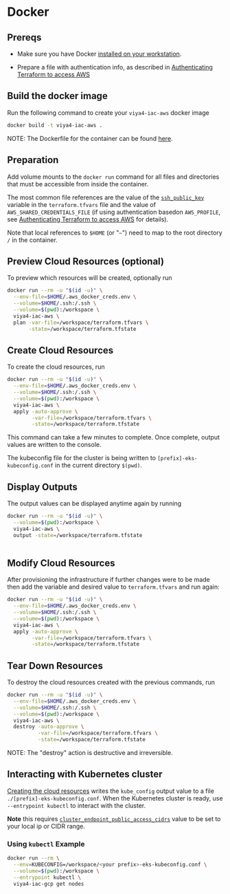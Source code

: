 # Docker

## Prereqs

- Make sure you have Docker [installed on your workstation](../../README.md#docker).

- Prepare a file with authentication info, as described in [Authenticating Terraform to access AWS](./TerraformAWSAuthentication.md)

## Build the docker image

Run the following command to create your `viya4-iac-aws` docker image

```bash
docker build -t viya4-iac-aws .
```

NOTE: The Dockerfile for the container can be found [here](Dockerfile).

## Preparation

Add volume mounts to the `docker run` command for all files and directories that must be accessible from inside the container.

The most common file references are the value of the [`ssh_public_key`](./CONFIG-VARS.md#reuired-variables) variable in the `terraform.tfvars` file and the value of `AWS_SHARED_CREDENTIALS_FILE` (if using authentication basedon `AWS_PROFILE`, see [Authenticating Terraform to access AWS](./TerraformAWSAuthentication.md) for details).

Note that local references to `$HOME` (or "`~`") need to map to the root directory `/` in the container.

## Preview Cloud Resources (optional)

To preview which resources will be created, optionally run

```bash
docker run --rm -u "$(id -u)" \
  --env-file=$HOME/.aws_docker_creds.env \
  --volume=$HOME/.ssh:/.ssh \
  --volume=$(pwd):/workspace \
  viya4-iac-aws \
  plan -var-file=/workspace/terraform.tfvars \
       -state=/workspace/terraform.tfstate  
```

## Create Cloud Resources

To create the cloud resources, run

```bash
docker run --rm -u "$(id -u)" \
  --env-file=$HOME/.aws_docker_creds.env \
  --volume=$HOME/.ssh:/.ssh \
  --volume=$(pwd):/workspace \
  viya4-iac-aws \
  apply -auto-approve \
        -var-file=/workspace/terraform.tfvars \
        -state=/workspace/terraform.tfstate 
```
This command can take a few minutes to complete. Once complete, output values are written to the console.

The kubeconfig file for the cluster is being written to `[prefix]-eks-kubeconfig.conf` in the current directory `$(pwd)`.

## Display Outputs

The output values can be displayed anytime again by running

```bash
docker run --rm -u "$(id -u)" \
  --volume=$(pwd):/workspace \
  viya4-iac-aws \
  output -state=/workspace/terraform.tfstate 
 
```

## Modify Cloud Resources

After provisioning the infrastructure if further changes were to be made then add the variable and desired value to `terraform.tfvars` and run again:

```bash
docker run --rm -u "$(id -u)" \
  --env-file=$HOME/.aws_docker_creds.env \
  --volume=$HOME/.ssh:/.ssh \
  --volume=$(pwd):/workspace \
  viya4-iac-aws \
  apply -auto-approve \
        -var-file=/workspace/terraform.tfvars \
        -state=/workspace/terraform.tfstate 
```


## Tear Down Resources 

To destroy the cloud resources created with the previous commands, run

```bash
docker run --rm -u "$(id -u)" \
  --env-file=$HOME/.aws_docker_creds.env \
  --volume=$HOME/.ssh:/.ssh \
  --volume=$(pwd):/workspace \
  viya4-iac-aws \
  destroy -auto-approve \
          -var-file=/workspace/terraform.tfvars \
          -state=/workspace/terraform.tfstate
```
NOTE: The "destroy" action is destructive and irreversible.

## Interacting with Kubernetes cluster

[Creating the cloud resources](#create-cloud-resources) writes the `kube_config` output value to a file `./[prefix]-eks-kubeconfig.conf`. When the Kubernetes cluster is ready, use `--entrypoint kubectl` to interact with the cluster.

**Note** this requires [`cluster_endpoint_public_access_cidrs`](../CONFIG-VARS.md#admin-access) value to be set to your local ip or CIDR range.

### Using `kubectl` Example

```bash
docker run --rm \
  --env=KUBECONFIG=/workspace/<your prefix>-eks-kubeconfig.conf \
  --volume=$(pwd):/workspace \
  --entrypoint kubectl \
  viya4-iac-gcp get nodes 

```
